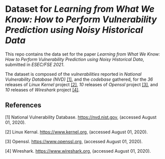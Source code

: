 # Dataset for *Learning from What We Know: How to Perform Vulnerability Prediction using Noisy Historical Data*

This repo contains the data set for the paper _Learning from What We Know: How to Perform Vulnerability Prediction using Noisy Historical Data_, submitted in _ESEC/FSE 2021_.

The dataset is composed of the _vulnerabilities_ reported in _National Vulnerability Database (NVD)_ [[1]](https://nvd.nist.gov), and the _codebase_ gathered, for the _36_ releases of _Linux Kernel_ project [[2]](https://www.kernel.org), _10_ releases of _Openssl_ project [[3]](https://www.openssl.org), and _10_ releases of _Wireshark_ project [[4]](https://www.wireshark.org).

## References

<a id="1">[1]</a>
National Vulnerability Database. https://nvd.nist.gov, (accessed August 01, 2020).

<a id="2">[2]</a>
Linux Kernal. https://www.kernel.org, (accessed August 01, 2020).

<a id="3">[3]</a>
Openssl. https://www.openssl.org, (accessed August 01, 2020).

<a id="4">[4]</a>
Wireshark. https://www.wireshark.org, (accessed August 01, 2020).
